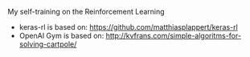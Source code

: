 My self-training on the Reinforcement Learning

- keras-rl is based on: https://github.com/matthiasplappert/keras-rl
- OpenAI Gym is based on: http://kvfrans.com/simple-algoritms-for-solving-cartpole/
